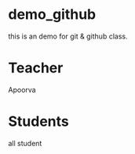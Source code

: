 # demo_github
this is an demo for git &amp; github class.



# Teacher

Apoorva

# Students

all student
